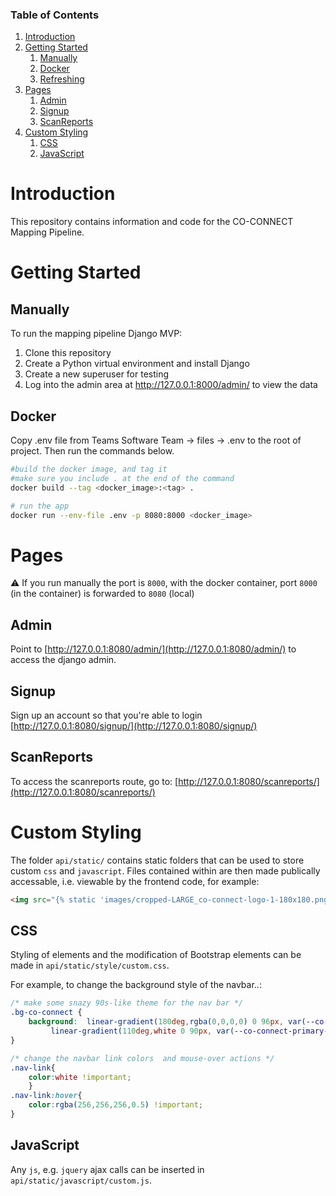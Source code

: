 ### Table of Contents
1. [Introduction](#introduction)
1. [Getting Started](#getting-started)
   1. [Manually](#manually)
   1. [Docker](#docker)
   1. [Refreshing](#refreshing) 
1. [Pages](#pages)
   1. [Admin](#admin)
   1. [Signup](#signup)
   1. [ScanReports](#scanreports)
1. [Custom Styling](#custom-styling)
   1. [CSS](#css)
   2. [JavaScript](#javascript)

# Introduction
This repository contains information and code for the CO-CONNECT Mapping Pipeline.

# Getting Started <a name="getting-started"></a>

## Manually
To run the mapping pipeline Django MVP:

1.	Clone this repository
2.	Create a Python virtual environment and install Django
3.	Create a new superuser for testing
4. Log into the admin area at http://127.0.0.1:8000/admin/ to view the data

## Docker

Copy .env file from Teams Software Team -> files -> .env to the root of project. Then run the commands below.

```bash
#build the docker image, and tag it
#make sure you include . at the end of the command
docker build --tag <docker_image>:<tag> .

# run the app
docker run --env-file .env -p 8080:8000 <docker_image>

```

# Pages

:warning: If you run manually the port is `8000`, with the docker container, port `8000` (in the container) is forwarded to `8080` (local)

## Admin 
Point to [http://127.0.0.1:8080/admin/](http://127.0.0.1:8080/admin/) to access the django admin.

## Signup
Sign up an account so that you're able to login
[http://127.0.0.1:8080/signup/](http://127.0.0.1:8080/signup/)

## ScanReports
To access the scanreports route, go to:
[http://127.0.0.1:8080/scanreports/](http://127.0.0.1:8080/scanreports/)

# Custom Styling <a name="custom-styling"></a>

The folder `api/static/` contains static folders that can be used to store custom `css` and `javascript`. Files contained within are then made publically accessable, i.e. viewable by the frontend code, for example:
```html
<img src="{% static 'images/cropped-LARGE_co-connect-logo-1-180x180.png' %}"...>
```

## CSS

Styling of elements and the modification of Bootstrap elements can be made in `api/static/style/custom.css`.

For example, to change the background style of the navbar..:
```css
/* make some snazy 90s-like theme for the nav bar */
.bg-co-connect {
    background:  linear-gradient(180deg,rgba(0,0,0,0) 0 96px, var(--co-connect-tertiary) 96px 100%),
		 linear-gradient(110deg,white 0 90px, var(--co-connect-primary-light) 150px , var(--co-connect-primary) 400px 80%,var(--co-connect-secondary));
}

/* change the navbar link colors  and mouse-over actions */
.nav-link{
	color:white !important;
    }
.nav-link:hover{
    color:rgba(256,256,256,0.5) !important;
}
```


## JavaScript
Any `js`, e.g. `jquery` ajax calls can be inserted in `api/static/javascript/custom.js`.
